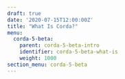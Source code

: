 ```yaml
---
draft: true
date: '2020-07-15T12:00:00Z'
title: "What Is Corda?"
menu:
  corda-5-beta:
    parent: corda-5-beta-intro
    identifier: corda-5-beta-what-is
    weight: 1000
section_menu: corda-5-beta
---
```

